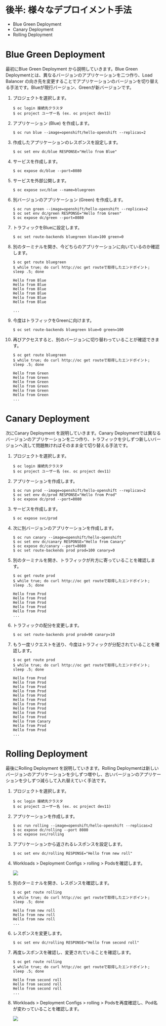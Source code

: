 # 後半: 様々なデプロイメント手法

- Blue Green Deployment
- Canary Deployment
- Rolling Deployment

# Blue Green Deployment
最初にBlue Green Deployment から説明していきます。Blue Green Deploymentとは、異なるバージョンのアプリケーションを二つ作り、Load Balancer の向き先を変更することでアプリケーションのバージョンを切り替える手法です。Blueが現行バージョン、Greenが新バージョンです。

1. プロジェクトを選択します。

    ```
    $ oc login 接続先クラスタ
    $ oc project ユーザー名 (ex. oc project dev11)
    ```

1. アプリケーション (Blue) を作成します。

    ```
    $ oc run blue --image=openshift/hello-openshift --replicas=2
    ```

1. 作成したアプリケーションのレスポンスを設定します。

    ```
    $ oc set env dc/blue RESPONSE="Hello from Blue"
    ```

1. サービスを作成します。

    ```
    $ oc expose dc/blue --port=8080
    ```

1. サービスを外部公開します。

    ```
    $ oc expose svc/blue --name=bluegreen
    ```

1. 別バージョンのアプリケーション (Green) を作成します。

    ```
    $ oc run green --image=openshift/hello-openshift --replicas=2
    $ oc set env dc/green RESPONSE="Hello from Green"
    $ oc expose dc/green --port=8080
    ```

1. トラフィックをBlueに設定します。

    ```
    $ oc set route-backends bluegreen blue=100 green=0
    ```

1. 別のターミナルを開き、今どちらのアプリケーションに向いているのか確認します。

    ```
    $ oc get route bluegreen
    $ while true; do curl http://oc get routeで取得したエンドポイント; sleep .5; done
    
    Hello from Blue
    Hello from Blue
    Hello from Blue
    Hello from Blue
    Hello from Blue
    Hello from Blue
    
    ...
    ```

1. 今度はトラフィックをGreenに向けます。

    ```
    $ oc set route-backends bluegreen blue=0 green=100
    ```

1. 再びアクセスすると、別のバージョンに切り替わっていることが確認できます。

    ```
    $ oc get route bluegreen
    $ while true; do curl http://oc get routeで取得したエンドポイント; sleep .5; done
    
    Hello from Green
    Hello from Green
    Hello from Green
    Hello from Green
    Hello from Green
    Hello from Green
    ...
    ```

# Canary Deployment

次にCanary Deployment を説明していきます。Canary Deploymentでは異なるバージョンのアプリケーションを二つ作り、トラフィックを少しずつ新しいバージョンへ流して問題無ければそのまま全て切り替える手法です。

1. プロジェクトを選択します。

   ```
   $ oc login 接続先クラスタ
   $ oc project ユーザー名 (ex. oc project dev11)
   ```

2. アプリケーションを作成します。

   ```
   $ oc run prod --image=openshift/hello-openshift --replicas=2
   $ oc set env dc/prod RESPONSE="Hello from Prod"
   $ oc expose dc/prod --port=8080
   ```

3. サービスを作成します。

   ```
   $ oc expose svc/prod
   ```

4. 次に別バージョンのアプリケーションを作成します。

   ```
   $ oc run canary --image=openshift/hello-openshift
   $ oc set env dc/canary RESPONSE="Hello from Canary"
   $ oc expose dc/canary --port=8080
   $ oc set route-backends prod prod=100 canary=0
   ```

5. 別のターミナルを開き、トラフィックが片方に寄っていることを確認します。

   ```
   $ oc get route prod
   $ while true; do curl http://oc get routeで取得したエンドポイント; sleep .5; done
   
   Hello from Prod
   Hello from Prod
   Hello from Prod
   Hello from Prod
   Hello from Prod
   ...
   ```

6. トラフィックの配分を変更します。

   ```
   $ oc set route-backends prod prod=90 canary=10
   ```

7. もう一度リクエストを送り、今度はトラフィックが分配されていることを確認します。

   ```
   $ oc get route prod
   $ while true; do curl http://oc get routeで取得したエンドポイント; sleep .5; done
   
   Hello from Prod
   Hello from Prod
   Hello from Prod
   Hello from Prod
   Hello from Prod
   Hello from Prod
   Hello from Prod
   Hello from Prod
   Hello from Prod
   Hello from Prod
   Hello from Canary
   Hello from Prod
   Hello from Prod
   ...
   ```

# Rolling Deployment

最後にRolling Deployment を説明していきます。Rolling Deploymentは新しいバージョンのアプリケーションを少しずつ増やし、古いバージョンのアプリケーションを少しずつ減らして入れ替えていく手法です。

1. プロジェクトを選択します。

   ```
   $ oc login 接続先クラスタ
   $ oc project ユーザー名 (ex. oc project dev11)
   ```

2. アプリケーションを作成します。

   ```
   $ oc run rolling --image=openshift/hello-openshift --replicas=2
   $ oc expose dc/rolling --port 8080
   $ oc expose svc/rolling
   ```

3. アプリケーションから返されるレスポンスを設定します。

   ```
   $ oc set env dc/rolling RESPONSE="Hello from new roll"
   ```

4. Workloads > Deployment Configs > rolling > Podsを確認します。

   ![](images/rolling1.png)

5. 別のターミナルを開き、レスポンスを確認します。

   ```
   $ oc get route rolling
   $ while true; do curl http://oc get routeで取得したエンドポイント; sleep .5; done
   
   Hello from new roll
   Hello from new roll
   Hello from new roll
   ...
   ```

6. レスポンスを変更します。

   ```
   $ oc set env dc/rolling RESPONSE="Hello from second roll"
   ```

7. 再度レスポンスを確認し、変更されていることを確認します。

   ```
   $ oc get route rolling
   $ while true; do curl http://oc get routeで取得したエンドポイント; sleep .5; done
   
   Hello from second roll
   Hello from second roll
   Hello from second roll
   ...
   ```

8. Workloads > Deployment Configs > rolling > Podsを再度確認し、Pod名が変わっていることを確認します。

   ![](images/rolling2.png)

   